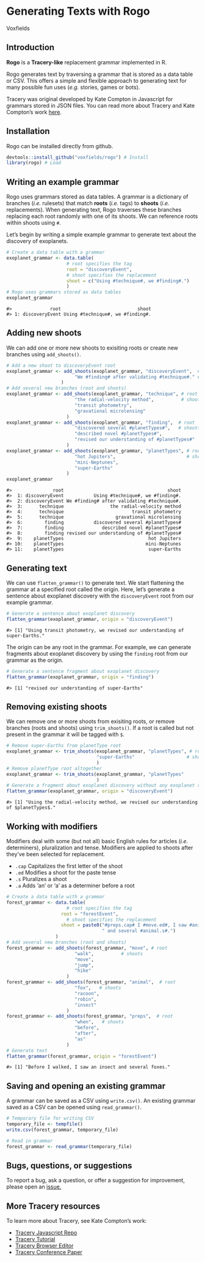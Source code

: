 Generating Texts with Rogo
================
Voxfields

## Introduction

**Rogo** is a **Tracery-like** replacement grammar implemented in R.

Rogo generates text by traversing a grammar that is stored as a data
table or CSV. This offers a simple and flexible approach to generating
text for many possible fun uses (*e.g.* stories, games or bots).

Tracery was original developed by Kate Compton in Javascript for
grammars stored in JSON files. You can read more about Tracery and Kate
Compton’s work [here](https://www.tracery.io).

## Installation

Rogo can be installed directly from github.

``` r
devtools::install_github("voxfields/rogo") # Install
library(rogo) # Load
```

## Writing an example grammar

Rogo uses grammars stored as data tables. A grammar is a dictionary of
branches (*i.e.* rulesets) that match **roots** (*i.e.* tags) to
**shoots** (*i.e.* replacements). When generating text, Rogo traverses
these branches replacing each root randomly with one of its shoots. We
can reference roots within shoots using `#`.

Let’s begin by writing a simple example grammar to generate text about
the discovery of exoplanets.

``` r
# Create a data table with a grammar
exoplanet_grammar <- data.table(
                      # root specifies the tag
                      root = "discoveryEvent", 
                      # shoot specifies the replacement
                      shoot = c("Using #technique#, we #finding#.")
                      )
# Rogo uses grammars stored as data tables
exoplanet_grammar
```

    #>              root                            shoot
    #> 1: discoveryEvent Using #technique#, we #finding#.

## Adding new shoots

We can add one or more new shoots to exisiting roots or create new
branches using `add_shoots()`.

``` r
# Add a new shoot to discoveryEvent root
exoplanet_grammar <- add_shoots(exoplanet_grammar, "discoveryEvent",  # root
                         "We #finding# after validating #technique#." # shoot
                    )
# Add several new branches (root and shoots)
exoplanet_grammar <- add_shoots(exoplanet_grammar, "technique", # root
                         "the radial-velocity method",          # shoots
                         "transit photometry", 
                         "gravational microlensing"
                      )
exoplanet_grammar <- add_shoots(exoplanet_grammar, "finding",  # root
                         "discovered several #planetTypes#",   # shoots
                         "described novel #planetTypes#", 
                         "revised our understanding of #planetTypes#"
                      )
exoplanet_grammar <- add_shoots(exoplanet_grammar, "planetTypes", # root
                         "hot Jupiters",                          # shoots
                         "mini-Neptunes", 
                         "super-Earths"
                      )
exoplanet_grammar
```

    #>               root                                      shoot
    #>  1: discoveryEvent           Using #technique#, we #finding#.
    #>  2: discoveryEvent We #finding# after validating #technique#.
    #>  3:      technique                 the radial-velocity method
    #>  4:      technique                         transit photometry
    #>  5:      technique                   gravational microlensing
    #>  6:        finding           discovered several #planetTypes#
    #>  7:        finding              described novel #planetTypes#
    #>  8:        finding revised our understanding of #planetTypes#
    #>  9:    planetTypes                               hot Jupiters
    #> 10:    planetTypes                              mini-Neptunes
    #> 11:    planetTypes                               super-Earths

## Generating text

We can use `flatten_grammar()` to generate text. We start flattening the
grammar at a specified root called the origin. Here, let’s generate a
sentence about exoplanet discovery with the `discoveryEvent` root from
our example grammar.

``` r
# Generate a sentence about exoplanet discovery
flatten_grammar(exoplanet_grammar, origin = "discoveryEvent")
```

    #> [1] "Using transit photometry, we revised our understanding of super-Earths."

The origin can be any root in the grammar. For example, we can generate
fragments about exoplanet discovery by using the `finding` root from our
grammar as the origin.

``` r
# Generate a sentence fragment about exoplanet discovery
flatten_grammar(exoplanet_grammar, origin = "finding")
```

    #> [1] "revised our understanding of super-Earths"

## Removing existing shoots

We can remove one or more shoots from exisiting roots, or remove
branches (roots and shoots) using `trim_shoots()`. If a root is called
but not present in the grammar it will be tagged with `$`.

``` r
# Remove super-Earths from planetType root
exoplanet_grammar <- trim_shoots(exoplanet_grammar, "planetTypes", # root
                                 "super-Earths"                   # shoot
                                 )
# Remove planetType root altogether 
exoplanet_grammar <- trim_shoots(exoplanet_grammar, "planetTypes"
                                 )
# Generate a fragment about exoplanet discovery without any exoplanet root
flatten_grammar(exoplanet_grammar, origin = "discoveryEvent")
```

    #> [1] "Using the radial-velocity method, we revised our understanding of $planetTypes$."

## Working with modifiers

Modifiers deal with some (but not all) basic English rules for articles
(*i.e.* determiners), pluralization and tense. Modifiers are applied to
shoots after they’ve been selected for replacement.

  - `.cap` Capitalizes the first letter of the shoot
  - `.ed` Modifies a shoot for the paste tense
  - `.s` Pluralizes a shoot
  - `.a` Adds ‘an’ or ‘a’ as a determiner before a root

<!-- end list -->

``` r
# Create a data table with a grammar
forest_grammar <- data.table(
                      # root specifies the tag
                    root = "forestEvent", 
                      # shoot specifies the replacement
                    shoot = paste0("#preps.cap# I #move.ed#, I saw #animal.a#",
                                   " and several #animal.s#.")
                  )
# Add several new branches (root and shoots)
forest_grammar <- add_shoots(forest_grammar, "move", # root
                         "walk",          # shoots
                         "move", 
                         "jump",
                         "hike"
                      )
forest_grammar <- add_shoots(forest_grammar, "animal",  # root
                         "fox",   # shoots
                         "racoon", 
                         "robin",
                         "insect"
                      )
forest_grammar <- add_shoots(forest_grammar, "preps",  # root
                         "when",   # shoots
                         "before", 
                         "after",
                         "as"
                      )
# Generate text
flatten_grammar(forest_grammar, origin = "forestEvent")
```

    #> [1] "Before I walked, I saw an insect and several foxes."

## Saving and opening an existing grammar

A grammar can be saved as a CSV using `write.csv()`. An existing grammar
saved as a CSV can be opened using `read_grammar()`.

``` r
# Temporary file for writing CSV 
temporary_file <- tempfile()
write.csv(forest_grammar, temporary_file)

# Read in grammar
forest_grammar <- read_grammar(temporary_file)
```

## Bugs, questions, or suggestions

To report a bug, ask a question, or offer a suggestion for improvement,
please open an [issue.](https://github.com/voxfields/rogo/issues)

## More Tracery resources

To learn more about Tracery, see Kate Compton’s work:

  - [Tracery Javascript
    Repo](https://github.com/galaxykate/tracery/tree/tracery2)
  - [Tracery Tutorial](http://www.crystalcodepalace.com/traceryTut.html)
  - [Tracery Browser Editor](http://tracery.io/editor/)
  - [Tracery Conference
    Paper](https://link.springer.com/chapter/10.1007/978-3-319-27036-4_14)
